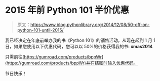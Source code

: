 # 2015 年前 Python 101 半价优惠

> 原文：<https://www.blog.pythonlibrary.org/2014/12/08/50-off-on-python-101-until-2015/>

我已经决定在年底前举办我的书《Python 101》的销售活动。从现在起到 1 月 1 日，如果您使用以下优惠代码，您可以以 50%的价格获得我的书: **xmas2014**

只需前往[https://gumroad.com/products/bppWr](https://gumroad.com/products/bppWr)并在结账时输入优惠代码。

节日快乐！